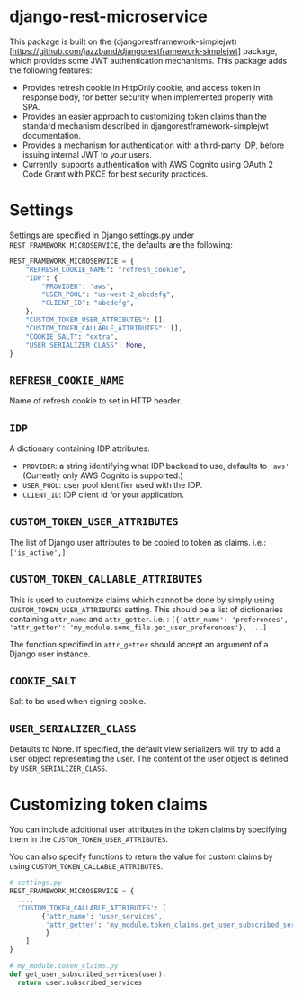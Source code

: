 # django-rest-microservice

This package is built on the 
(djangorestframework-simplejwt)[https://github.com/jazzband/djangorestframework-simplejwt] package, which provides
some JWT authentication mechanisms.
This package adds the following features:
- Provides refresh cookie in HttpOnly cookie, and access token in response body, for better security 
when implemented properly with SPA.
- Provides an easier approach to customizing token claims than the standard mechanism described in 
djangorestframework-simplejwt documentation.
- Provides a mechanism for authentication with a third-party IDP, before issuing internal JWT to your users.
- Currently, supports authentication with AWS Cognito using OAuth 2 Code Grant with PKCE for best security practices.


Settings
========
Settings are specified in Django settings.py under `REST_FRAMEWORK_MICROSERVICE`, the defaults are
the following:
```python
REST_FRAMEWORK_MICROSERVICE = {
    "REFRESH_COOKIE_NAME": "refresh_cookie",
    "IDP": {
        "PROVIDER": "aws",
        "USER_POOL": "us-west-2_abcdefg",
        "CLIENT_ID": "abcdefg",
    },
    "CUSTOM_TOKEN_USER_ATTRIBUTES": [],
    "CUSTOM_TOKEN_CALLABLE_ATTRIBUTES": [],
    "COOKIE_SALT": "extra",
    "USER_SERIALIZER_CLASS": None,
}
```

``REFRESH_COOKIE_NAME``
-----------------------
Name of refresh cookie to set in HTTP header.

``IDP``
-----------------
A dictionary containing IDP attributes:
- ``PROVIDER``: a string identifying what IDP backend to use, defaults to `'aws'` 
(Currently only AWS Cognito is supported.)
- ``USER_POOL``: user pool identifier used with the IDP.
- ``CLIENT_ID``: IDP client id for your application.



``CUSTOM_TOKEN_USER_ATTRIBUTES``
--------------------------------

The list of Django user attributes to be copied to token as claims. i.e.: ``['is_active',]``.

``CUSTOM_TOKEN_CALLABLE_ATTRIBUTES``
------------------------------------

This is used to customize claims which cannot be done by simply using ``CUSTOM_TOKEN_USER_ATTRIBUTES`` setting.
This should be a list of dictionaries containing ``attr_name`` and ``attr_getter``.
i.e. : ``[{'attr_name': 'preferences', 'attr_getter': 'my_module.some_file.get_user_preferences'}, ...]``

The function specified in ``attr_getter`` should accept an argument of a Django user instance.

``COOKIE_SALT``
---------------
Salt to be used when signing cookie.

``USER_SERIALIZER_CLASS``
-------------------------
Defaults to None. If specified, the default view serializers will try to add a user object representing the user.
The content of the user object is defined by ``USER_SERIALIZER_CLASS``.

Customizing token claims
========================

You can include additional user attributes in the token claims by specifying them
in the ``CUSTOM_TOKEN_USER_ATTRIBUTES``.

You can also specify functions to return the value for custom claims by using
``CUSTOM_TOKEN_CALLABLE_ATTRIBUTES``.

```python
# settings.py
REST_FRAMEWORK_MICROSERVICE = {
  ...,
  'CUSTOM_TOKEN_CALLABLE_ATTRIBUTES': [
        {'attr_name': 'user_services',
         'attr_getter': 'my_module.token_claims.get_user_subscribed_services'
         }
    ]
}

# my_module.token_claims.py
def get_user_subscribed_services(user):
  return user.subscribed_services

```

